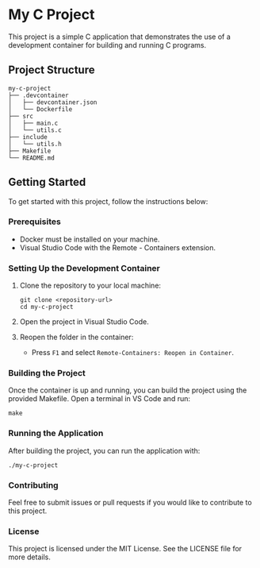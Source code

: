 # My C Project

This project is a simple C application that demonstrates the use of a development container for building and running C programs. 

## Project Structure

```
my-c-project
├── .devcontainer
│   ├── devcontainer.json
│   └── Dockerfile
├── src
│   ├── main.c
│   └── utils.c
├── include
│   └── utils.h
├── Makefile
└── README.md
```

## Getting Started

To get started with this project, follow the instructions below:

### Prerequisites

- Docker must be installed on your machine.
- Visual Studio Code with the Remote - Containers extension.

### Setting Up the Development Container

1. Clone the repository to your local machine:
   ```
   git clone <repository-url>
   cd my-c-project
   ```

2. Open the project in Visual Studio Code.

3. Reopen the folder in the container:
   - Press `F1` and select `Remote-Containers: Reopen in Container`.

### Building the Project

Once the container is up and running, you can build the project using the provided Makefile. Open a terminal in VS Code and run:

```
make
```

### Running the Application

After building the project, you can run the application with:

```
./my-c-project
```

### Contributing

Feel free to submit issues or pull requests if you would like to contribute to this project.

### License

This project is licensed under the MIT License. See the LICENSE file for more details.